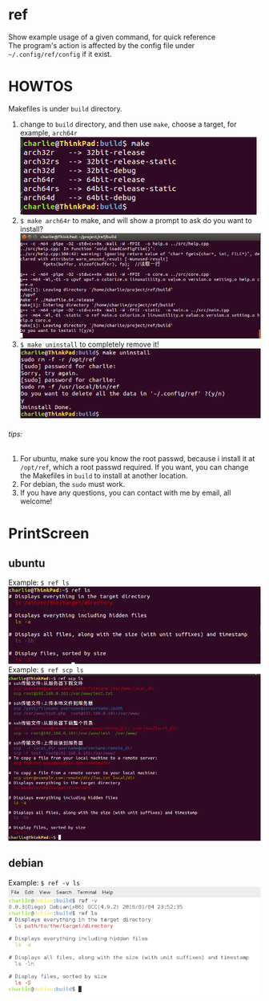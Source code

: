 # ref
Show example usage of a given command, for quick reference<br>
The program's action is affected by the config file under `~/.config/ref/config` if it exist.<br>

# HOWTOS
Makefiles is under `build` directory.<br>
1. change to `build` directory, and then use `make`, choose a target, for example, `arch64r`<br>
![](https://raw.githubusercontent.com/charlie-wong/ref/master/prtsc/ref-make.png "Choose a target to build")<br>
2. `$ make arch64r` to make, and will show a prompt to ask do you want to install?<br>
![](https://raw.githubusercontent.com/charlie-wong/ref/master/prtsc/ref-build-install.png "Build & Install")<br>
3. `$ make uninstall` to completely remove it!<br>
![](https://raw.githubusercontent.com/charlie-wong/ref/master/prtsc/ref-uninstall.png "Uninstall")<br>
###### tips:
  1. For ubuntu, make sure you know the root passwd, because i install it at `/opt/ref`, which a root passwd required. 
     If you want, you can change the Makefiles in `build` to install at another location.<br>
  2. For debian, the `sudo` must work.<br>
  3. If you have any questions, you can contact with me by email, all welcome!<br>


# PrintScreen
## ubuntu
Example: `$ ref ls`<br>
![](https://raw.githubusercontent.com/charlie-wong/ref/master/prtsc/ref-ls.png "Example: $ ref ls")<br>
Example: `$ ref scp ls`<br>
![](https://raw.githubusercontent.com/charlie-wong/ref/master/prtsc/ref-scp-ls.png "Example: $ ref scp ls")<br>

## debian
Example: `$ ref -v ls`<br>
![](https://raw.githubusercontent.com/charlie-wong/ref/master/prtsc/ref-debian.png "Example: $ ref -v ls")<br>

